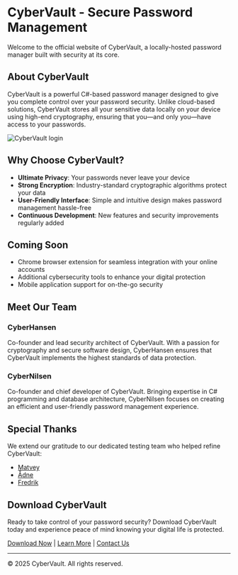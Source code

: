 # CyberVault - Secure Password Management

Welcome to the official website of CyberVault, a locally-hosted password manager built with security at its core.

## About CyberVault

CyberVault is a powerful C#-based password manager designed to give you complete control over your password security. Unlike cloud-based solutions, CyberVault stores all your sensitive data locally on your device using high-end cryptography, ensuring that you—and only you—have access to your passwords.

![CyberVault login](https://github.com/user-attachments/assets/c8b928e4-ccef-4225-bff4-5929f38bb7da)

## Why Choose CyberVault?

- **Ultimate Privacy**: Your passwords never leave your device
- **Strong Encryption**: Industry-standard cryptographic algorithms protect your data
- **User-Friendly Interface**: Simple and intuitive design makes password management hassle-free
- **Continuous Development**: New features and security improvements regularly added

## Coming Soon

- Chrome browser extension for seamless integration with your online accounts
- Additional cybersecurity tools to enhance your digital protection
- Mobile application support for on-the-go security

## Meet Our Team

### CyberHansen
Co-founder and lead security architect of CyberVault. With a passion for cryptography and secure software design, CyberHansen ensures that CyberVault implements the highest standards of data protection.

### CyberNilsen
Co-founder and chief developer of CyberVault. Bringing expertise in C# programming and database architecture, CyberNilsen focuses on creating an efficient and user-friendly password management experience.

## Special Thanks

We extend our gratitude to our dedicated testing team who helped refine CyberVault:

- [Matvey](https://github.com/JahBoiMat)
- [Ådne](https://github.com/Adnelilleskare)
- [Fredrik](https://github.com/JahnTeigen)

## Download CyberVault

Ready to take control of your password security? Download CyberVault today and experience peace of mind knowing your digital life is protected.

[Download Now](#) | [Learn More](#) | [Contact Us](#)

---

© 2025 CyberVault. All rights reserved.
